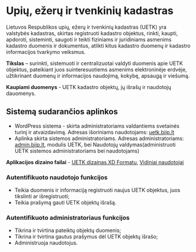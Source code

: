 # Upių, ežerų ir tvenkinių kadastras
Lietuvos Respublikos upių, ežerų ir tvenkinių kadastras (UETK) yra valstybės kadastras, skirtas registruoti kadastro objektus, rinkti, kaupti, apdoroti, sisteminti, saugoti ir teikti fiziniams ir juridiniams asmenims kadastro duomenis ir dokumentus, atlikti kitus kadastro duomenų ir kadastro informacijos tvarkymo veiksmus.

**Tikslas** – surinkti, sistemuoti ir centralizuotai valdyti duomenis apie UETK objektus, pateikiant juos suinteresuotiems asmenims elektroninėje erdvėje, užtikrinant duomenų ir informacijos naudojimą, kokybę, apsaugą ir viešumą.

**Kaupiami duomenys** - UETK kadastro objektų, jų išrašų ir naudotojų dauomenys.

## Sistemą sudarančios aplinkos

- WordPress sistema - skirta administratoriams valdantiems svetainės turinį ir atvaizdavimą. Adresas išoriniams naudotojams: [uetk.biip.lt](https://uetk.biip.lt)
- Aplinka skirta sistemos administratoriams. Adresas administratoriams: [admin.biip.lt](https://admin.biip.lt), modulis UETK, bei Naudotojų valdymas(administruoti UETK sistemos administratoriams bei naudotojams)

**Aplikacijos dizaino failai** - [UETK dizainas XD Formatu](design/Uuetk.xd), [Vidiniai naudotojai](design/vidiniai_naudotojai.xd)

### Autentifikuoto naudotojo funkcijos

- Teikia duomenis ir informaciją registruoti naujus UETK objektus, juos tikslinti ar išregistruoti;
- Teikia prašymą gauti UETK objektų išrašą. 

### Autentifikuoto administratoriaus funkcijos

- Tikrina ir tvirtina pateiktų objektų duomenis;
- Tikrina ir tvirtina gautus prašymus dėl UETK objektų išrašo;
- Administruoja naudotojus.
